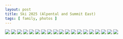 ```yaml
---
layout: post
title: Ski 2025 (Alpental and Summit East)
tags: [ family, photos ]
---
```

<script src="https://ajax.googleapis.com/ajax/libs/jquery/1.11.1/jquery.min.js" ></script>
<link href="https://cdnjs.cloudflare.com/ajax/libs/fotorama/4.6.4/fotorama.min.css" rel="stylesheet">
<script src="https://cdnjs.cloudflare.com/ajax/libs/fotorama/4.6.4/fotorama.min.js" ></script>

<div class="fotorama"  data-width="100%" data-ratio="800/600" data-fit="contain">
    <img src="https://lh3.googleusercontent.com/pw/AP1GczN-NtA0eXak5CJrg87PEYjaMKozJ6961mCR1VF-qEfJSOsV4oGxoGaew2L7WknB3MP3zUglE1pQrbgUv2ZQMreAJXdcQxmAAdZpB0nfCQRWymQqmSMg=s0">
    <img src="https://lh3.googleusercontent.com/pw/AP1GczNvCDjC1eD8Ddbu2JSqJnn-MIFOZHpPLMfEjQEoleZJbkZ9me5pBy5Ay_kvE5Irj_N9XCzXgMMY2CDwY0eoAHMXfA8E5NXx2J9KqoqvzymmMfLUk-cu=s0">
    <img src="https://lh3.googleusercontent.com/pw/AP1GczPFHKDoQvEuEeoSoszrnmUzLp5C8mtVnIzDy2nXhbvlW9EkB1s8HjOZ9rApkJL2nGrnqKCxkxcsKaLrPRnBkMY2UMEpu2By2zMQDT9hA7TizmvbFCAq=s0">
    <img src="https://lh3.googleusercontent.com/pw/AP1GczMrJHRHuFstbt0I5xUkAP_DmCCOAbwRYwp-nbl3GQBkJ67eWXk3RgFEQoRfqBBvIUy2tVGFJQhfL9ljltgijGa1SeLodcvIvA2nLhOi3AUKY3Fp11jR=s0">
    <img src="https://lh3.googleusercontent.com/pw/AP1GczMPGt2fOJg0p1Mlu2A9DS1kXB_KnvTcwjfwbvsS0IIhvcvvDg0Hk7O6PFXZcVnxSEz9UW24B8gNynSDrGaXnzpb-f9-HBZWr0UcUnbk7QYw9TuUZbld=s0">
    <img src="https://lh3.googleusercontent.com/pw/AP1GczOVR5E6ykW_6IujBHLUuIbM7P298xVGFGVOgzpXe-IWaO0YQdtpzvJhJpu8Mo_IZdX4raQUu3ti1-7rKVAj__0Q9NJWwNH0MyWC9zruyP8MrCGA--ZE=s0">
    <img src="https://lh3.googleusercontent.com/pw/AP1GczONVRgXeunqkt2isrW1E0qOFNTAL_4A1D30jS0t7GNRltoZhD4rgDsE_MllQK_NEUvEhACb0BjjPQM04KhEEyPLlcuIRoXqvrXnBTcm18uCOfsxzO3g=s0">
    <img src="https://lh3.googleusercontent.com/pw/AP1GczPm3WdT7WRXfWYyjOCZkKm7PhSEkfuk4irBD3JRaNnNZceZkWfoEAXDDE_soWv7etbh0XLQIvZgZU0S7ef94E-X364Or0yxy2IKODEOo106c1_wFQbo=s0">
    <img src="https://lh3.googleusercontent.com/pw/AP1GczMpCYaRlWQlmVUjuFDjJRiylli2UCKtOh4E_adNLWqfTpJ4avVrgjleHg25_pNqeXJX8GCJlOyJdK6EDj_ZVw4YGggSgCCXgLGW_FVXNhPCs1Dbsobq=s0">
    <img src="https://lh3.googleusercontent.com/pw/AP1GczPCG-eApVxr6TW0F9UqE4OCOmiFIQK2NCcLtzN1TUtPfz3AN5IgVB26JQDXYfwRaLij8nzOI2EeWkD1uN2zH5e1qWk-uOa68Q2jiPFQ4hZhrZS3jDl3=s0">
    <img src="https://lh3.googleusercontent.com/pw/AP1GczPulBQxrE9Dkg4IwfGc-BJjQYWKRynikOizlNkCoIfYym-ta1op8Z8d2SSZyhiVaC7bwT5No-nqg3yxk9P85Eb6fG8wqiee17xIY6HreMAN2CB5iM_v=s0">
    <img src="https://lh3.googleusercontent.com/pw/AP1GczMCAPFBfNS7PxeXSq8oKI-0QZ5KNCdWUqwDFM8OpOzF-dl9IO9IDcUz0DOMFQ0Pg27PR2XycbH6KHxuOLDridBA0qRk4TTNfMHrYLmQvQtx4nmRxuS3=s0">
    <img src="https://lh3.googleusercontent.com/pw/AP1GczNk_t4Tdm29QqvWIjj6jRbTgHwY9pqM2vsV2iVLAqhDsy0MxhF4-YMmwZmFhknA7f8pC781BUyiYiaaq8ca_c2rE1I_65f52t_Lf-AW_7I2TNYjt8ir=s0">
    <img src="https://lh3.googleusercontent.com/pw/AP1GczN4lGBG5LpoNcK4GEcf1PC40kF9IeJ2ZlnzfN_ahpUl-ruC-N8sG7-LbslL5tYH_UAWB4exjUA_wCut9VXpglWEXiInH5I8SLp6vWTHnS0UcRoypQ4s=s0">
    <img src="https://lh3.googleusercontent.com/pw/AP1GczNt2paRqLFJRvj40--MRnSVoajVkY6H5c5JcQf96r_7hTTnS_2Jqnv-AW4nPYg9Uee6jdRTSMG6TEy5BzST-4SGtF7V7uLSpbq-2UbUYeQ9vU_DcEht=s0">
    <img src="https://lh3.googleusercontent.com/pw/AP1GczMIMQYUHfxhkjK1Qv14eIjGDUnvjG1idkChnsd-RZwgh7cmvaCg7mTqurKh5JJeySANS4LNIFRwBnF1XvUVwlkV51wbR-tp7_GxovhrwAn6mxE5jYl8=s0">
    <img src="https://lh3.googleusercontent.com/pw/AP1GczMgEQySRBh6fuKJYs7qnNV2qX-EWxEaZ3P5c-XiDWLCl9HBrQaLg6BaWQhXPdiNcjXNH2w56hg_OIbAmdcsgaAG-FJPpepuHhyyS0KEY1sOrLueSox8=s0">
    <img src="https://lh3.googleusercontent.com/pw/AP1GczOsEVYqY0oetktpc_Dzg5b0mDm-LZiLhQtKJ0qiXADNWENJCAd81mkPujRJW5RFnzvIIwO6oW5HvtlydZidf74nozH3RqC4c3GYi-BEcDcEPn6xhWCv=s0">
    <img src="https://lh3.googleusercontent.com/pw/AP1GczPQ2hNDwExbo5Pakq8l1W5pffOBAXT7erOqqNkshKU2I2egsJ93b3gIBOwF4ZcoCrpQk7C5mokTTuNzYgizsAJiy26sQUI0_sI3gCen9uNp5Jmp5GKV=s0">
</div>